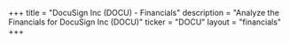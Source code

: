 +++
title = "DocuSign Inc (DOCU) - Financials"
description = "Analyze the Financials for DocuSign Inc (DOCU)"
ticker = "DOCU"
layout = "financials"
+++

